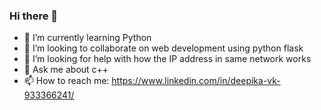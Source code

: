 ### Hi there 👋
- 🌱 I’m currently learning Python
- 👯 I’m looking to collaborate on web development using python flask
- 🤔 I’m looking for help with how the IP address in same network works
- 💬 Ask me about c++
- 📫 How to reach me: https://www.linkedin.com/in/deepika-vk-933366241/
<!--
**deepika-vk/deepika-vk** is a ✨ _special_ ✨ repository because its `README.md` (this file) appears on your GitHub profile.

Here are some ideas to get you started:

- 🔭 I’m currently working on ...
- 🌱 I’m currently learning ...
- 👯 I’m looking to collaborate on ...
- 🤔 I’m looking for help with ...
- 💬 Ask me about ...
- 📫 How to reach me: ...
- 😄 Pronouns: ...
- ⚡ Fun fact: ...
-->
